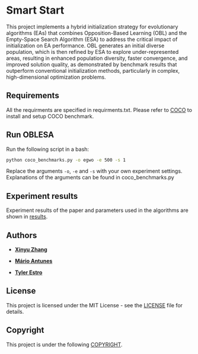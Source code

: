 # Smart Start

This project implements a hybrid initialization strategy for evolutionary algorithms (EAs) that combines Opposition-Based Learning (OBL) and the Empty-Space Search Algorithm (ESA) to address the critical impact of initialization on EA performance. OBL generates an initial diverse population, which is then refined by ESA to explore under-represented areas, resulting in enhanced population diversity, faster convergence, and improved solution quality, as demonstrated by benchmark results that outperform conventional initialization methods, particularly in complex, high-dimensional optimization problems.

## Requirements

All the requirments are specified in requirments.txt. 
Please refer to [COCO](https://github.com/numbbo/coco) to install and setup COCO benchmark.

## Run OBLESA

Run the following script in a bash:
```bash
python coco_benchmarks.py -o egwo -e 500 -s 1
```
Replace the arguments ```-o```, ```-e``` and ```-s``` with your own experiment settings. Explanations of the arguments can be found in coco_benchmarks.py

## Experiment results

Experiment results of the paper and parameters used in the algorithms are shown in [results](results.pdf).

## Authors

* [**Xinyu Zhang**](https://github.com/Lagrant/)

* [**Mário Antunes**](https://github.com/mariolpantunes)

* [**Tyler Estro**](https://www.fsl.cs.stonybrook.edu/~tyler/)

## License

This project is licensed under the MIT License - see the [LICENSE](LICENSE) file for details.

## Copyright

This project is under the following [COPYRIGHT](COPYRIGHT).

